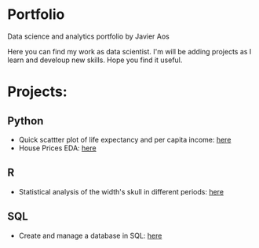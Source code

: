 # Portfolio
Data science and analytics portfolio by Javier Aos

Here you can find my work as data scientist. I'm will be adding projects as I learn and develoup new skills. Hope you find it useful.

# Projects:

## Python

* Quick scattter plot of life expectancy and per capita income: <a href="https://github.com/Javieraos/portfolio/blob/main/scatter.ipynb"> here </a>
* House Prices EDA: <a href="https://github.com/Javieraos/portfolio/blob/main/EDA.ipynb"> here </a>

## R

* Statistical analysis of the width's skull in different periods: <a href="https://github.com/Javieraos/portfolio/blob/main/Tarea_Estadistica_Javier_Aos.pdf"> here </a>

## SQL

* Create and manage a database in SQL: <a href="https://github.com/Javieraos/portfolio/blob/main/TAREA_SQL_JAVIER_AOS.sql"> here </a>
